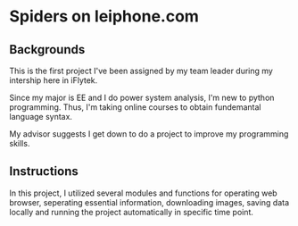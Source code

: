 # Spiders on leiphone.com

## Backgrounds

This is the first project I've been assigned by my team leader during my intership here in iFlytek.

Since my major is EE and I do power system analysis, I'm new to python programming. Thus, I'm taking online courses to obtain fundemantal language syntax.

My advisor suggests I get down to do a project to improve my programming skills.

## Instructions

In this project, I utilized several modules and functions for operating web browser, seperating essential information, downloading images, saving data locally and running the project automatically in specific time point.
